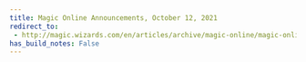 ```yaml
---
title: Magic Online Announcements, October 12, 2021
redirect_to:
 - http://magic.wizards.com/en/articles/archive/magic-online/magic-online-announcements-october-12-2021
has_build_notes: False
---
```

